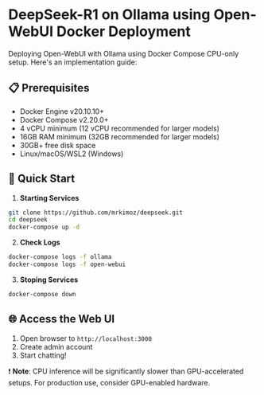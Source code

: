 # DeepSeek-R1 on Ollama using Open-WebUI Docker Deployment
Deploying Open-WebUI with Ollama using Docker Compose CPU-only setup.
Here's an implementation guide:

## 📋 Prerequisites
- Docker Engine v20.10.10+
- Docker Compose v2.20.0+
- 4 vCPU minimum (12 vCPU recommended for larger models)
- 16GB RAM minimum (32GB recommended for larger models)
- 30GB+ free disk space
- Linux/macOS/WSL2 (Windows)

## 🚀 Quick Start
1. **Starting Services**
```bash
git clone https://github.com/mrkimoz/deepseek.git
cd deepseek
docker-compose up -d
```

2. **Check Logs**
```bash
docker-compose logs -f ollama
docker-compose logs -f open-webui
```

3. **Stoping Services**
```bash
docker-compose down
```

## 🌐 Access the Web UI
1. Open browser to `http://localhost:3000`
2. Create admin account
3. Start chatting!

❗ **Note**: CPU inference will be significantly slower than GPU-accelerated setups. For production use, consider GPU-enabled hardware.

